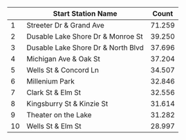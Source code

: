 | |Start Station Name                    |Count|
|-|--------------------------------------|-----| 
|1|Streeter Dr & Grand Ave               |71.259|
|2|Dusable Lake Shore Dr & Monroe St     |39.250|
|3|Dusable Lake Shore Dr & North Blvd    |37.696|
|4|Michigan Ave & Oak St                 |37.204|
|5|Wells St & Concord Ln                 |34.507|
|6|Millenium Park                        |32.846|
|7|Clark St & Elm St                     |32.556|
|8|Kingsburry St & Kinzie St             |31.614|
|9|Theater on the Lake                   |31.282|
|10|Wells St & Elm St                    |28.997|
